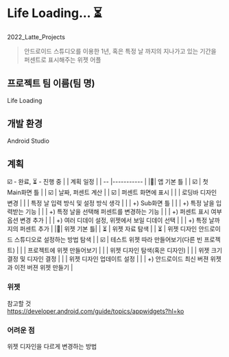 # Life Loading... ⏳
2022_Latte_Projects 
> 안드로이드 스튜디오를 이용한 1년, 혹은 특정 날 까지의 지나가고 있는 기간을 퍼센트로 표시해주는 위젯 어플

## 프로젝트 팀 이름(팀 명)  
 Life Loading
 <!-- The AND -->

## 개발 환경
 Android Studio

## 계획
 ☑️ - 완료, ⏳ - 진행 중<!-- , ⚠ -  -->
|    | 계획 일정 |
| -- |----------- |
|📱| 앱 기본 틀 |
| ☑️ | 첫 Main화면 틀 |
| ☑️ | 날짜, 퍼센트 계산 |
| ☑️ | 퍼센트 화면에 표시 |
|  | 로딩바 디자인 변경 |
|  | 특정 날 입력 방식 및 설정 방식 생각 |
|  | +) Sub화면 틀 |
|  | +) 특정 날을 입력받는 기능 | 
|  | +) 특정 날을 선택해 퍼센트를 변경하는 기능 | 
|  | +) 퍼센트 표시 여부 옵션 변경 추가 | 
|  | +) 여러 디데이 설정, 위젯에서 보일 디데이 선택 |
|  | +) 특정 날까지의 퍼센트 추가 |
|📱| 위젯 기본 틀|
| ⏳ | 위젯 자료 탐색 |
| ⏳ | 위젯 디자인 안드로이드 스튜디오로 설정하는 방법 탐색 |
| ☑️ | 테스트 위젯 따라 만들어보기(다른 빈 프로젝트) |
|  | 프로젝트에 위젯 만들어보기 |
|  | 위젯 디자인 탐색(혹은 디자인) |
|  | 위젯 크기 결정 및 디자인 결정 |
|  | 위젯 디자인 업데이트 설정 |
|  | +) 안드로이드 최신 버젼 위젯과 이전 버젼 위젯 만들기 |

### 위젯 
 참고할 것  
 https://developer.android.com/guide/topics/appwidgets?hl=ko
<!--  android ui psd template
http://materialdesignblog.com/top-10-free-material-design-psd-templates-and-ui-kits/
https://sungbin.land/%EC%95%88%EB%93%9C%EB%A1%9C%EC%9D%B4%EB%93%9C12%EC%9D%98-%EC%83%88%EB%A1%9C%EC%9A%B4-%EB%94%94%EC%9E%90%EC%9D%B8-%EC%8B%9C%EC%8A%A4%ED%85%9C-material-you-b0c4714fa6ed
 -->
 
 ### 어려운 점
  위젯 디자인을 다르게 변경하는 방법  
  
